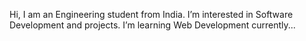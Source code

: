   Hi, I am an Engineering student from India.
  I’m interested in Software Development and projects. I’m learning Web Development currently...

<!---
KaruneshT1/KaruneshT1 is a ✨ special ✨ repository because its `README.md` (this file) appears on your GitHub profile.
You can click the Preview link to take a look at your changes.
--->
